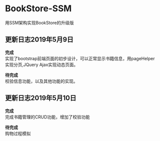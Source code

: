 # BookStore-SSM
用SSM架构实现BookStore的升级版

## 更新日志2019年5月9日
**完成**  
实现了bootstrap前端页面的初步设计，可以正常显示书籍信息，用pageHelper实现分页,JQuery Ajax实现动态页面。

**待完成**    
校验信息功能，以及其他功能的实现。

## 更新日志2019年5月10日

**完成**    
完成书籍管理的CRUD功能，增加了校验功能

**待完成**  
购物过程模拟
